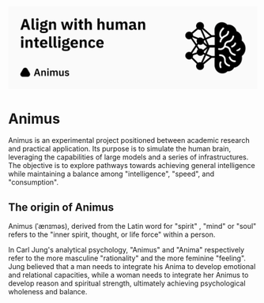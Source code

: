 ![banner](./images/banner_0.png)

# Animus

Animus is an experimental project positioned between academic research and practical application. Its purpose is to simulate the human brain, leveraging the capabilities of large models and a series of infrastructures. The objective is to explore pathways towards achieving general intelligence while maintaining a balance among "intelligence", "speed", and "consumption".

## The origin of Animus

Animus (ˈænɪməs), derived from the Latin word for "spirit" , "mind" or "soul" refers to the "inner spirit, thought, or life force" within a person.

In Carl Jung's analytical psychology, "Animus" and "Anima" respectively refer to the more masculine "rationality" and the more feminine "feeling". Jung believed that a man needs to integrate his Anima to develop emotional and relational capacities, while a woman needs to integrate her Animus to develop reason and spiritual strength, ultimately achieving psychological wholeness and balance.
